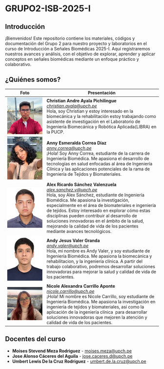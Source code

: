 # GRUPO2-ISB-2025-I

## Introducción
¡Bienvenidos! Este repositorio contiene los materiales, códigos y documentación del Grupo 2 para nuestro proyecto y laboratorios en el curso de Introducción a Señales Biomédicas 2025-I. Aquí registraremos nuestros avances y análisis, con el objetivo de explorar, aprender y aplicar conceptos en señales biomédicas mediante un enfoque práctico y colaborativo.

## ¿Quiénes somos?
| Foto | Presentación | 
|----------|----------|
| ![Christian Andre Ayala Pichilingue](fotos/ayala.jpeg)     | **Christian Andre Ayala Pichilingue** <br>*christian.ayala@upch.pe* <br>Hola, soy Christian y estoy interesado en la biomecánica y la rehabilitación estoy trabajando como asistente de investigación en el Laboratorio de Ingeniería Biomecánica y Robótica Aplicada(LIBRA) en la PUCP.  |
| ![Anny Esmeralda Correa Díaz](fotos/Anny.jpeg)     | **Anny Esmeralda Correa Díaz** <br>*anny.correa@upch.pe* <br>¡Hola! Soy Anny Correa, estudiante de la carrera de Ingeniería Biomédica. Me apasiona el desarrollo de tecnologías en salud enfocadas al área de Ingeniería Clínica y las aplicaciones potenciales de la rama de Ingeniería de Tejidos y Biomateriales.  |
| ![Alex Ricardo Sánchez Valenzuela](fotos/Alex_S.jpg)     | **Alex Ricardo Sánchez Valenzuela** <br>*alex.sanchez.v@upch.pe* <br>Hola, soy Alex Sánchez, estudiante de Ingeniería Biomédica. Me apasiona la investigación, especialmente en el área de biomateriales e ingeniería de tejidos. Estoy interesado en explorar cómo estas disciplinas pueden contribuir al desarrollo de soluciones innovadoras en el ámbito de la salud, mejorando la calidad de vida de los pacientes mediante avances tecnológicos. |
| ![Andy Jesus Valer Granda](fotos/Andy.jpg)     | **Andy Jesus Valer Granda** <br>*andy.valer@upch.pe* <br>Hola, mi nombre es Andy Valer, y soy estudiante de Ingeniería Biomédica. Me apasiona la biomecánica y rehabilitacion, y la ingeniería clínica. A partir del trabajo  colaborativo, podremos desarrollar soluciones innovadoras para mejorar la salud y calidad de vida de los pacientes. |
| ![Nicole Alexandra Carrillo Aponte](fotos/Nicole.jpg)  | **Nicole Alexandra Carrillo Aponte** <br>*nicole.carrillo@upch.pe* <br>¡Hola! Mi nombre es Nicole Carrillo, soy estudiante de Ingeniería Biomédica. Me apasiona la investigación en ingeniería de tejidos y biomateriales, así como la aplicación de la ingeniería clínica  para desarrollar soluciones innovadoras que mejoren la atención y calidad de vida de los pacientes. |


## Docentes del curso
- **Moises Stevend Meza Rodriguez** - moises.meza@upch.pe
- **Jose Alonso Cáceres del Aguila** - jose.caceres.d@upch.pe
- **Umbert Lewis De la Cruz Rodriguez** - umbert.de.la.cruz@upch.pe
